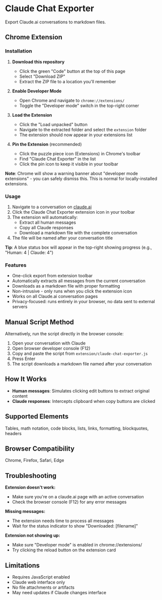 # Claude Chat Exporter

Export Claude.ai conversations to markdown files.

## Chrome Extension

### Installation

1. **Download this repository**
   - Click the green "Code" button at the top of this page
   - Select "Download ZIP"
   - Extract the ZIP file to a location you'll remember

2. **Enable Developer Mode**
   - Open Chrome and navigate to `chrome://extensions/`
   - Toggle the "Developer mode" switch in the top-right corner

3. **Load the Extension**
   - Click the "Load unpacked" button
   - Navigate to the extracted folder and select the `extension` folder
   - The extension should now appear in your extensions list

4. **Pin the Extension** (recommended)
   - Click the puzzle piece icon (Extensions) in Chrome's toolbar
   - Find "Claude Chat Exporter" in the list
   - Click the pin icon to keep it visible in your toolbar

**Note**: Chrome will show a warning banner about "developer mode extensions" - you can safely dismiss this. This is normal for locally-installed extensions.

### Usage

1. Navigate to a conversation on [claude.ai](https://claude.ai)
2. Click the Claude Chat Exporter extension icon in your toolbar
3. The extension will automatically:
   - Extract all human messages
   - Copy all Claude responses
   - Download a markdown file with the complete conversation
4. The file will be named after your conversation title

**Tip**: A blue status box will appear in the top-right showing progress (e.g., "Human: 4 | Claude: 4")

### Features

- One-click export from extension toolbar
- Automatically extracts all messages from the current conversation
- Downloads as a markdown file with proper formatting
- Non-intrusive - only runs when you click the extension icon
- Works on all Claude.ai conversation pages
- Privacy-focused: runs entirely in your browser, no data sent to external servers

## Manual Script Method

Alternatively, run the script directly in the browser console:

1. Open your conversation with Claude
2. Open browser developer console (F12)
3. Copy and paste the script from `extension/claude-chat-exporter.js`
4. Press Enter
5. The script downloads a markdown file named after your conversation

## How It Works

- **Human messages**: Simulates clicking edit buttons to extract original content
- **Claude responses**: Intercepts clipboard when copy buttons are clicked

## Supported Elements

Tables, math notation, code blocks, lists, links, formatting, blockquotes, headers

## Browser Compatibility

Chrome, Firefox, Safari, Edge

## Troubleshooting

**Extension doesn't work:**
- Make sure you're on a claude.ai page with an active conversation
- Check the browser console (F12) for any error messages

**Missing messages:**
- The extension needs time to process all messages
- Wait for the status indicator to show "Downloaded: [filename]"

**Extension not showing up:**
- Make sure "Developer mode" is enabled in chrome://extensions/
- Try clicking the reload button on the extension card

## Limitations

- Requires JavaScript enabled
- Claude web interface only
- No file attachments or artifacts
- May need updates if Claude changes interface